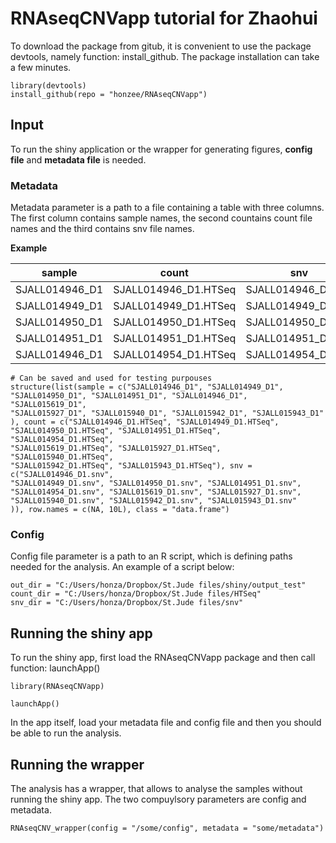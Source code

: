 # RNAseqCNVapp tutorial for Zhaohui

To download the package from gitub, it is convenient to use the package devtools, namely function: install_github. The package installation can take a few minutes.
```
library(devtools)
install_github(repo = "honzee/RNAseqCNVapp")
```

## Input
To run the shiny application or the wrapper for generating figures, **config file** and **metadata file** is needed.

### Metadata
Metadata parameter is a path to a file containing a table with three columns. The first column contains sample names, the second countains count file names and the third contains snv file names.


**Example**

sample | count | snv
--- | --- | ---
SJALL014946_D1 | SJALL014946_D1.HTSeq | SJALL014946_D1.snv
SJALL014949_D1 | SJALL014949_D1.HTSeq | SJALL014949_D1.snv
SJALL014950_D1 | SJALL014950_D1.HTSeq | SJALL014950_D1.snv
SJALL014951_D1 | SJALL014951_D1.HTSeq | SJALL014951_D1.snv
SJALL014946_D1 | SJALL014954_D1.HTSeq | SJALL014954_D1.snv

```
# Can be saved and used for testing purpouses
structure(list(sample = c("SJALL014946_D1", "SJALL014949_D1", 
"SJALL014950_D1", "SJALL014951_D1", "SJALL014946_D1", "SJALL015619_D1", 
"SJALL015927_D1", "SJALL015940_D1", "SJALL015942_D1", "SJALL015943_D1"
), count = c("SJALL014946_D1.HTSeq", "SJALL014949_D1.HTSeq", 
"SJALL014950_D1.HTSeq", "SJALL014951_D1.HTSeq", "SJALL014954_D1.HTSeq", 
"SJALL015619_D1.HTSeq", "SJALL015927_D1.HTSeq", "SJALL015940_D1.HTSeq", 
"SJALL015942_D1.HTSeq", "SJALL015943_D1.HTSeq"), snv = c("SJALL014946_D1.snv", 
"SJALL014949_D1.snv", "SJALL014950_D1.snv", "SJALL014951_D1.snv", 
"SJALL014954_D1.snv", "SJALL015619_D1.snv", "SJALL015927_D1.snv", 
"SJALL015940_D1.snv", "SJALL015942_D1.snv", "SJALL015943_D1.snv"
)), row.names = c(NA, 10L), class = "data.frame")

```

### Config

Config file parameter is a path to an R script, which is defining paths needed for the analysis. An example of a script below:
```
out_dir = "C:/Users/honza/Dropbox/St.Jude files/shiny/output_test"
count_dir = "C:/Users/honza/Dropbox/St.Jude files/HTSeq"
snv_dir = "C:/Users/honza/Dropbox/St.Jude files/snv"

```

## Running the shiny app

To run the shiny app, first load the RNAseqCNVapp package and then call function: launchApp()

```
library(RNAseqCNVapp)

launchApp()
```
In the app itself, load your metadata file and config file and then you should be able to run the analysis.
 
## Running the wrapper

The analysis has a wrapper, that allows to analyse the samples without running the shiny app. The two compuylsory parameters are config and metadata.

```
RNAseqCNV_wrapper(config = "/some/config", metadata = "some/metadata")
```

